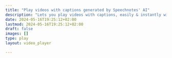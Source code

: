 ```yaml
---
title: "Play videos with captions generated by Speechnotes' AI"
description: "Lets you play videos with captions, easily & instantly without the need for sophisticated video players."
date: 2024-05-16T19:25:12+02:00
lastmod: 2024-05-16T19:25:12+02:00
draft: false
images: []
type: play
layout: video_player

---
```



